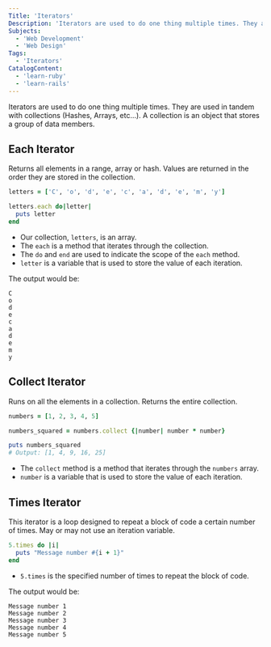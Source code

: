 ```yaml
---
Title: 'Iterators'
Description: 'Iterators are used to do one thing multiple times. They are used in tandem with collections (Hashes, Arrays, etc...). A collection is an object that stores a group of data members. Returns all elements in a range, array or hash. Values are returned in the order they are stored in the collection. ruby letters = [C, o, d, e, c, a, d, e, m, y] letters.each do|letter| puts letter end'
Subjects:
  - 'Web Development'
  - 'Web Design'
Tags:
  - 'Iterators'
CatalogContent:
  - 'learn-ruby'
  - 'learn-rails'
---
```


Iterators are used to do one thing multiple times. They are used in tandem with collections (Hashes, Arrays, etc...). A collection is an object that stores a group of data members.

## Each Iterator

Returns all elements in a range, array or hash. Values are returned in the order they are stored in the collection.

```ruby
letters = ['C', 'o', 'd', 'e', 'c', 'a', 'd', 'e', 'm', 'y']

letters.each do|letter|
  puts letter
end
```

- Our collection, `letters`, is an array.
- The `each` is a method that iterates through the collection.
- The `do` and `end` are used to indicate the scope of the `each` method.
- `letter` is a variable that is used to store the value of each iteration.

The output would be:

```
C
o
d
e
c
a
d
e
m
y
```

## Collect Iterator

Runs on all the elements in a collection. Returns the entire collection.

```ruby
numbers = [1, 2, 3, 4, 5]

numbers_squared = numbers.collect {|number| number * number}

puts numbers_squared
# Output: [1, 4, 9, 16, 25]
```

- The `collect` method is a method that iterates through the `numbers` array.
- `number` is a variable that is used to store the value of each iteration.

## Times Iterator

This iterator is a loop designed to repeat a block of code a certain number of times. May or may not use an iteration variable.

```ruby
5.times do |i|
  puts "Message number #{i + 1}"
end
```

- `5.times` is the specified number of times to repeat the block of code.

The output would be:

```
Message number 1
Message number 2
Message number 3
Message number 4
Message number 5
```
